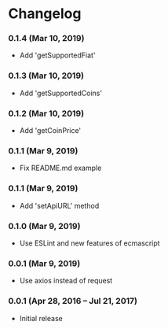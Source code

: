# Changelog

### 0.1.4 (Mar 10, 2019)
- Add 'getSupportedFiat'

### 0.1.3 (Mar 10, 2019)
- Add 'getSupportedCoins'

### 0.1.2 (Mar 10, 2019)
- Add 'getCoinPrice'

### 0.1.1 (Mar 9, 2019)
- Fix README.md example

### 0.1.1 (Mar 9, 2019)
- Add 'setApiURL' method

### 0.1.0 (Mar 9, 2019)
- Use ESLint and new features of ecmascript

### 0.0.1 (Mar 9, 2019)
- Use axios instead of request

### 0.0.1 (Apr 28, 2016 – Jul 21, 2017)
- Initial release